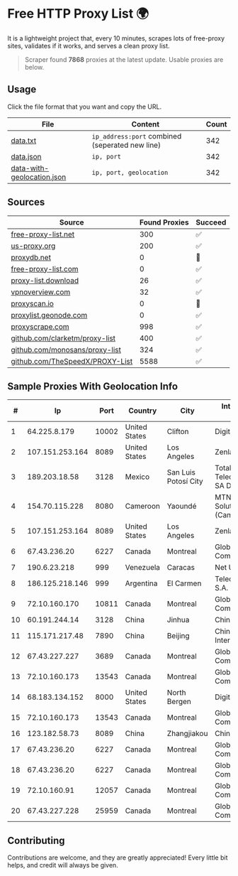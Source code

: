 
# Free HTTP Proxy List 🌍

It is a lightweight project that, every 10 minutes, scrapes lots of free-proxy sites, validates if it works, and serves a clean proxy list.


> Scraper found **7868** proxies at the latest update. Usable proxies are below.

## Usage

Click the file format that you want and copy the URL.


|File|Content|Count|
|----|-------|-----|
|[data.txt](https://raw.githubusercontent.com/themiralay/Proxy-List-World/master/data.txt)|`ip_address:port` combined (seperated new line)|342|
|[data.json](https://raw.githubusercontent.com/themiralay/Proxy-List-World/master/data.json)|`ip, port`|342|
|[data-with-geolocation.json](https://raw.githubusercontent.com/themiralay/Proxy-List-World/master/data-with-geolocation.json)|`ip, port, geolocation`|342|

## Sources

|Source|Found Proxies|Succeed|
|------|-------------|-------|
|[free-proxy-list.net](https://free-proxy-list.net)|300|✅|
|[us-proxy.org](https://www.us-proxy.org)|200|✅|
|[proxydb.net](http://proxydb.net)|0|🚫|
|[free-proxy-list.com](https://free-proxy-list.com/?page=&port=&type%5B%5D=http&type%5B%5D=https&up_time=0&search=Search)|0|✅|
|[proxy-list.download](https://www.proxy-list.download/HTTP)|26|✅|
|[vpnoverview.com](https://vpnoverview.com/privacy/anonymous-browsing/free-proxy-servers)|32|✅|
|[proxyscan.io](https://www.proxyscan.io)|0|🚫|
|[proxylist.geonode.com](https://proxylist.geonode.com/api/proxy-list?limit=300&page=1&sort_by=lastChecked&sort_type=desc&protocols=http,https)|0|✅|
|[proxyscrape.com](https://api.proxyscrape.com/v2/?request=displayproxies&protocol=http&timeout=10000&country=all&ssl=all&anonymity=all)|998|✅|
|[github.com/clarketm/proxy-list](https://raw.githubusercontent.com/clarketm/proxy-list/master/proxy-list-raw.txt)|400|✅|
|[github.com/monosans/proxy-list](https://raw.githubusercontent.com/monosans/proxy-list/main/proxies/http.txt)|324|✅|
|[github.com/TheSpeedX/PROXY-List](https://raw.githubusercontent.com/TheSpeedX/PROXY-List/master/http.txt)|5588|✅|


## Sample Proxies With Geolocation Info

|#|Ip|Port|Country|City|Internet Service Provider|
|-|--|----|-------|----|-------------------------|
|1|64.225.8.179|10002|United States|Clifton|DigitalOcean, LLC|
|2|107.151.253.164|8089|United States|Los Angeles|Zenlayer Inc|
|3|189.203.18.58|3128|Mexico|San Luis Potosí City|Total Play Telecomunicaciones SA De CV|
|4|154.70.115.228|8080|Cameroon|Yaoundé|MTN Network Solutions (Cameroon)|
|5|107.151.253.164|8089|United States|Los Angeles|Zenlayer Inc|
|6|67.43.236.20|6227|Canada|Montreal|GloboTech Communications|
|7|190.6.23.218|999|Venezuela|Caracas|Net Uno|
|8|186.125.218.146|999|Argentina|El Carmen|Telecom Argentina S.A.|
|9|72.10.160.170|10811|Canada|Montreal|GloboTech Communications|
|10|60.191.244.14|3128|China|Jinhua|Chinanet|
|11|115.171.217.48|7890|China|Beijing|China Networks Inter-Exchange|
|12|67.43.227.227|3689|Canada|Montreal|GloboTech Communications|
|13|72.10.160.173|13543|Canada|Montreal|GloboTech Communications|
|14|68.183.134.152|8000|United States|North Bergen|DigitalOcean, LLC|
|15|72.10.160.173|13543|Canada|Montreal|GloboTech Communications|
|16|123.182.58.73|8089|China|Zhangjiakou|China Telecom|
|17|67.43.236.20|6227|Canada|Montreal|GloboTech Communications|
|18|67.43.236.20|6227|Canada|Montreal|GloboTech Communications|
|19|72.10.160.91|12057|Canada|Montreal|GloboTech Communications|
|20|67.43.227.228|25959|Canada|Montreal|GloboTech Communications|



## Contributing

Contributions are welcome, and they are greatly appreciated! Every
little bit helps, and credit will always be given.


